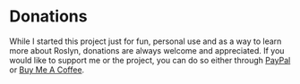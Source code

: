 # Donations

While I started this project just for fun, personal use and as a way to learn more about Roslyn, donations are always welcome and appreciated. If you would like to support me or the project, you can do so either through [PayPal](https://www.paypal.com/donate/?hosted_button_id=68BJ26PWZ823J) or [Buy Me A Coffee](https://www.buymeacoffee.com/tobiashein).
